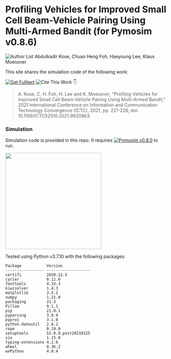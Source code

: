 # Profiling Vehicles for Improved Small Cell Beam-Vehicle Pairing Using Multi-Armed Bandit (for Pymosim v0.8.6)

![Author List](https://img.shields.io/badge/Author-List-orange)  Abdulkadir Kose, Chuan Heng Foh, Haeyoung Lee, Klaus Moessner

This site shares the simulation code of the following work:

[![Get Fulltext](https://img.shields.io/badge/Get-FullText-red)](https://openresearch.surrey.ac.uk/esploro/outputs/99602621202346)  ![Cite This Work](https://img.shields.io/badge/cite-this%20work-9cf) <html>&#128071;</html>

> A. Kose, C. H. Foh, H. Lee and K. Moessner, "Profiling Vehicles for Improved Small Cell Beam-Vehicle Pairing Using Multi-Armed Bandit," 2021 International Conference on Information and Communication Technology Convergence (ICTC), 2021, pp. 221-226, doi: 10.1109/ICTC52510.2021.9620863.

### Simulation 

Simulation code is provided in this repo. It requires [![Pymosim v0.8.0](https://img.shields.io/badge/Pymosim-v0.8.6-brightgreen)](https://cfoh.github.io/pymosim-doc/start.html) to run.

<img src="https://user-images.githubusercontent.com/51439829/203148018-f4c85be0-fb24-40f5-ba24-7fe326134d34.gif" width="300">

Tested using Python v3.7.10 with the following packages:
```
Package           Version
----------------- -------------------
certifi           2020.12.5
cycler            0.11.0
fonttools         4.33.3
kiwisolver        1.4.3
matplotlib        3.5.2
numpy             1.21.0
packaging         21.3
Pillow            9.1.1
pip               21.0.1
pyparsing         3.0.9
pyproj            3.1.0
python-dateutil   2.8.2
rope              0.19.0
setuptools        52.0.0.post20210125
six               1.15.0
typing-extensions 4.2.0
wheel             0.36.2
wxPython          4.0.4
```
